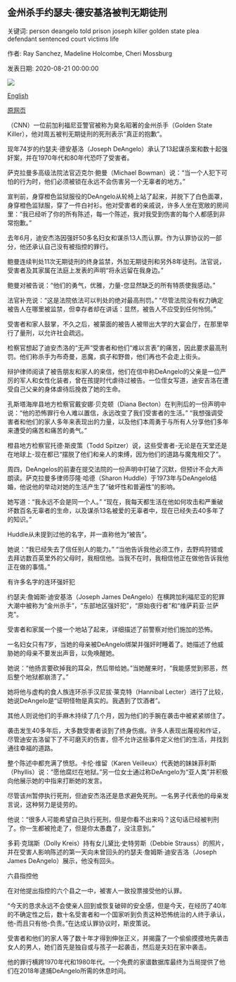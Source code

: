 ## 金州杀手约瑟夫·德安基洛被判无期徒刑

关键词: person deangelo told prison joseph killer golden state plea defendant sentenced court victims life

作者: Ray Sanchez, Madeline Holcombe, Cheri Mossburg

发表日期: 2020-08-21 00:00:00

![](https://cdn.cnn.com/cnnnext/dam/assets/200821133902-05-golden-state-killer-victim-impact-statements-0820-super-tease.jpg)

[English](Golden%20State%20Killer%20Joseph%20DeAngelo%20sentenced%20to%20life%20in%20prison.md)

[原网页](https://edition.cnn.com/2020/08/21/us/golden-state-killer-sentencing/index.html)

（CNN）一位前加利福尼亚警官被称为臭名昭著的金州杀手（Golden State Killer），他对周五被判无期徒刑的死刑表示“真正的抱歉”。

现年74岁的约瑟夫·德安基洛（Joseph DeAngelo）承认了13起谋杀案和数十起强奸案，并在1970年代和80年代恐吓了受害者。

萨克拉曼多高级法院法官迈克尔·鲍曼（Michael Bowman）说：“当一个人犯下可怕的行为时，他们必须被锁在永远不会伤害另一个无辜者的地方。”

宣判前，身穿橙色监狱服役的DeAngelo从轮椅上站了起来，并脱下了白色面罩，身穿橙色监狱服，穿了一件白衬衫。他对受害者的亲戚说，许多人坐在宽敞的房间里：“我已经听了你的所有陈述，每一个陈述，我对我受到伤害的每个人都感到非常抱歉。”

去年6月，迪安杰洛因强奸50多名妇女和谋杀13人而认罪。作为认罪协议的一部分，他还承认自己没有被指控的罪行。

鲍曼连续判处11次无期徒刑的终身监禁，外加无期徒刑和另外8年徒刑。法官说，受害者及其家属在法庭上发表的声明“将永远留在我身边。”

鲍曼对被告说：“他们的勇气，优雅，力量-您显然缺乏的所有特质使我感动。”

法官补充说：“这是法院依法可以判处的绝对最高刑罚。” “尽管法院没有权力确定被告人在哪里被监禁，但幸存者却在讲话：显然，被告人不应受到任何怜悯。”

受害者和家人鼓掌，不久之后，被蒙面的被告人被带出大学的大宴会厅，在那里举行了量刑，以允许社会疏远。

检察官想起了迪安杰洛的“无声”受害者和他们“难以言表”的痛苦，因此要求最高刑罚。他们称杀手为布奇曼，恶魔，疯子和野兽，他们再也不会走上街头。

辩护律师阅读了被告朋友和家人的来信，他们在信中称DeAngelo的父亲是一位严厉的军人和女性化装者，曾在孩提时代虐待过被告。一位侄女写道，迪安吉洛在遭受自己父亲的身体虐待后挽救了她的生命。

孔斯塔海岸县地方检察官戴安娜·贝克顿（Diana Becton）在判刑后的一份声明中说：“他的恐怖罪行令人难以置信，永远改变了我们受害者的生活。” “我想强调受害者和他们的家人多年来表现出的力量，以及他们本周勇于与所有人分享他们多年来遭受的痛苦和痛苦的勇气。”

橙县地方检察官托德·斯皮策（Todd Spitzer）说，这些受害者-无论是在天堂还是在地球上-现在都已“摆脱了他们和亲人的束缚，因为他们的道路与魔鬼相交了”。

周四，DeAngelos的前妻在提交法院的一份声明中打破了沉默，但预计不会大声朗读。萨克拉曼多律师莎隆·哈德（Sharon Huddle）于1973年与DeAngelo结婚，他说他的举动对她的生活产生了“破坏性和普遍性”的影响。

她写道：“我永远不会是同一个人。” “现在，我每天都生活在他如何攻击和严重破坏数百名无辜者的生命，以及谋杀13名被爱的无辜者中，现在已经失去40多年了的知识。”

Huddle从未提到过他的名字，并一直称他为“被告”。

她说：“我已经失去了信任别人的能力。” “当他告诉我他必须工作，去野鸡狩猎或去拜访数百英里外的父母时，我相信他。当我不在时，我相信他正在做他告诉我他正在做的事情。”

有许多名字的连环强奸犯

约瑟夫·詹姆斯·迪安基洛（Joseph James DeAngelo）在横跨加利福尼亚的犯罪大潮中被称为“金州杀手”，“东部地区强奸犯”，“原始夜行者”和“维萨莉亚·兰萨克”。

受害者和家属一个接一个地站了起来，详细描述了前警察对他们施加的恐怖。

一名妇女只有7岁，当她的母亲被DeAngelo绑架并强奸时睡着了。她描述了他威胁她的母亲不要发出声音，以免唤醒她。

她说：“他扬言要砍掉我的耳朵，然后带给她。”当她醒来时，“我能感觉到邪恶，然后整个地狱都崩溃了。”

她将他与虚构的食人族连环杀手汉尼拔·莱克特（Hannibal Lecter）进行了比较，她说DeAngelo是“证明怪物是真实的。我遇到了饮酒者”。

其他人则说他们的手麻木持续了几个月，因为他们的手腕在袭击中被紧紧绑住了。

袭击发生40多年后，大多数受害者谈到了终身伤痕。许多人表现出蔑视和作证，尽管迪安吉洛留下了不可磨灭的伤害，但不允许这些事件定义他们的生活，并找到通往幸福的道路。

整个陈述中都充满了愤怒。卡伦·维留（Karen Veilleux）代表她的妹妹菲利斯（Phyllis）说：“愿他腐烂在地狱。”另一位女士通过称DeAngelo为“亚人类”并积极向他展示她的中指来打断她的发言。

尽管该州暂停执行死刑，但迪安杰洛还是恳求避免死刑。一名男子代表他的母亲发言说，这种努力是徒劳的。

他说：“很多人可能希望自己执行死刑，但是你看不出来吗？这句话已经被判刑了。你一生都被抢走了，但是你太愚蠢了，没注意到。”

多莉·克瑞斯（Dolly Kreis）持有女儿黛比·史特劳斯（Debbie Strauss）的照片，并在受害人影响陈述的第一天向未曾回头的约瑟夫·詹姆斯·迪安吉洛（Joseph James DeAngelo）展示，他没有回头。

六县指控他

在对他提出指控的六个县之一中，被害人一致投票接受他的认罪。

“今天的恳求永远不会使亲人回到或恢复破碎的安全感，但是今天，在经历了40年的不确定性之后，数十名受害者和一个国家听到负责这种恐怖统治的人终于承认，他-而且只有他-负责。”在达成认罪协议时，斯皮策说。

受害者和他们的家人等了数十年才得到伸张正义，并揭露了一个偷偷摸摸地先袭击女人的男人，她们首先是独自或与孩子一起袭击，然后是夫妇在家中袭击。

他的罪行横跨1970年代和1980年代。一个免费的家谱数据库最终为当局提供了他们在2018年逮捕DeAngelo所需的休息时间。